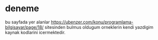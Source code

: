 # deneme

bu sayfada yer alanlar https://ubenzer.com/konu/programlama-bilgisayar/page/18/ sitesinden bulmus oldugum orneklerin kendi yazdigim kaynak kodlarini icermektedir.
